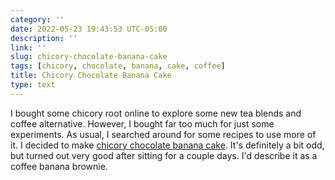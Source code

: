 ```yaml
---
category: ''
date: 2022-05-23 19:43:53 UTC-05:00
description: ''
link: ''
slug: chicory-chocolate-banana-cake
tags: [chicory, chocolate, banana, cake, coffee]
title: Chicory Chocolate Banana Cake
type: text
---
```

I bought some chicory root online to explore some new tea blends and coffee alternative.
However, I bought far too much for just some experiments.
As usual, I searched around for some recipes to use more of it.
I decided to make [chicory chocolate banana cake](https://www.seriouseats.com/new-orleans-snack-cake).
It's definitely a bit odd, but turned out very good after sitting for a couple days.
I'd describe it as a coffee banana brownie.